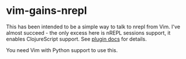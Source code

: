 vim-gains-nrepl
===============

This has been intended to be a simple way to talk to nrepl from Vim. I've almost succeed - the only excess here is nREPL sessions support, it enables ClojureScript support. See [plugin docs](doc/vim-gains-nrepl.txt) for details.

You need Vim with Python support to use this.
